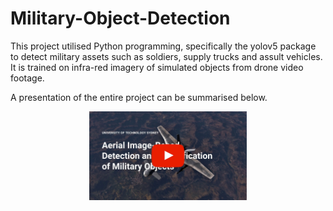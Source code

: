 # Military-Object-Detection
This project utilised Python programming, specifically the yolov5 package to detect military assets such as soldiers, supply trucks and assult vehicles. It is trained on infra-red imagery of simulated objects from drone video footage. 

A presentation of the entire project can be summarised below. 

<p align="center">
  <img src="https://github.com/Rizwanye/Military-Object-Detection/raw/main/youtube_thumbnail.jpg" width="50%" alt="Alt Text">
</p>
